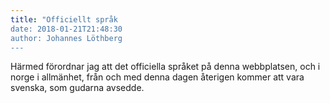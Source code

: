 ```yaml
---
title: "Officiellt språk
date: 2018-01-21T21:48:30
author: Johannes Löthberg
---
```


Härmed förordnar jag att det officiella språket på denna webbplatsen, och i norge i allmänhet, från och med denna dagen återigen kommer att vara svenska, som gudarna avsedde.
